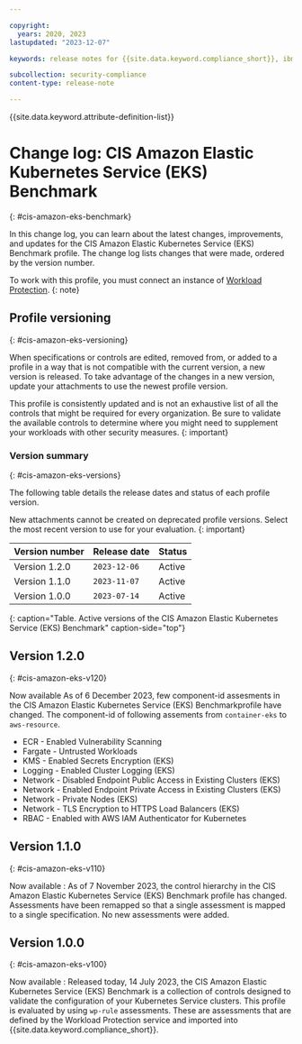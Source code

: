```yaml
---

copyright:
  years: 2020, 2023
lastupdated: "2023-12-07"

keywords: release notes for {{site.data.keyword.compliance_short}}, ibm security best practices, profile changes, enhancements, fixes, improvements

subcollection: security-compliance
content-type: release-note

---
```


{{site.data.keyword.attribute-definition-list}}

# Change log: CIS Amazon Elastic Kubernetes Service (EKS) Benchmark
{: #cis-amazon-eks-benchmark}

In this change log, you can learn about the latest changes, improvements, and updates for the CIS Amazon Elastic Kubernetes Service (EKS) Benchmark profile. The change log lists changes that were made, ordered by the version number.


To work with this profile, you must connect an instance of [Workload Protection](/docs/security-compliance?topic=security-compliance-setup-workload-protection).
{: note}


## Profile versioning
{: #cis-amazon-eks-versioning}

When specifications or controls are edited, removed from, or added to a profile in a way that is not compatible with the current version, a new version is released. To take advantage of the changes in a new version, update your attachments to use the newest profile version.

This profile is consistently updated and is not an exhaustive list of all the controls that might be required for every organization. Be sure to validate the available controls to determine where you might need to supplement your workloads with other security measures.
{: important}


### Version summary
{: #cis-amazon-eks-versions}

The following table details the release dates and status of each profile version.



New attachments cannot be created on deprecated profile versions. Select the most recent version to use for your evaluation.
{: important}



| Version number | Release date | Status |
|:---------------|:-------------|:-------|
| Version 1.2.0 | `2023-12-06` | Active |
| Version 1.1.0 | `2023-11-07` | Active |
| Version 1.0.0 | `2023-07-14` | Active |
{: caption="Table. Active versions of the CIS Amazon Elastic Kubernetes Service (EKS) Benchmark" caption-side="top"}


## Version 1.2.0
{: #cis-amazon-eks-v120}

Now available
 As of 6 December 2023, few component-id assesments in the CIS Amazon Elastic Kubernetes Service (EKS) Benchmarkprofile have changed.
 The component-id of following assements from `container-eks` to `aws-resource`.

   * ECR - Enabled Vulnerability Scanning
   * Fargate - Untrusted Workloads
   * KMS - Enabled Secrets Encryption (EKS)
   * Logging - Enabled Cluster Logging (EKS)
   * Network - Disabled Endpoint Public Access in Existing Clusters (EKS)
   * Network - Enabled Endpoint Private Access in Existing Clusters (EKS)
   * Network - Private Nodes (EKS)
   * Network - TLS Encryption to HTTPS Load Balancers (EKS)
   * RBAC - Enabled with AWS IAM Authenticator for Kubernetes



## Version 1.1.0
{: #cis-amazon-eks-v110}

Now available
:   As of 7 November 2023, the control hierarchy in the CIS Amazon Elastic Kubernetes Service (EKS) Benchmark profile has changed. Assessments have been remapped so that a single assessment is mapped to a single specification. No new assessments were added.


## Version 1.0.0
{: #cis-amazon-eks-v100}

Now available
:   Released today, 14 July 2023, the CIS Amazon Elastic Kubernetes Service (EKS) Benchmark is a collection of controls designed to validate the configuration of your Kubernetes Service clusters. This profile is evaluated by using `wp-rule` assessments. These are assessments that are defined by the Workload Protection service and imported into {{site.data.keyword.compliance_short}}.
